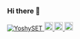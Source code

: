 ### Hi there 👋

<!--
**YoshySET/YoshySET** is a ✨ _special_ ✨ repository because its `README.md` (this file) appears on your GitHub profile.

Here are some ideas to get you started:

- 🔭 I’m currently working on ...
- 🌱 I’m currently learning ...
- 👯 I’m looking to collaborate on ...
- 🤔 I’m looking for help with ...
- 💬 Ask me about ...
- 📫 How to reach me: ...
- 😄 Pronouns: ...
- ⚡ Fun fact: ...
-->

<p align="left">
  <a href="https://github.com/YoshySET/YoshySET/">
    <img src="https://komarev.com/ghpvc/?username=YoshySET" alt="YoshySET" />
  </a>
  <a href="http://twitter.com/_RyTech">
    <img height="20" src="https://img.shields.io/twitter/follow/YoshySET?label=Twitter&logo=twitter&style=flat" />
  </a>
  <a href="https://github.com/YoshySET">
    <img height="20" src="https://img.shields.io/github/followers/YoshySET?label=follow&logo=github&style=flat" />
  </a>
  <a href="http://qiita.com/YoshySET">
    <img height="20" src="https://qiita-badge.apiapi.app/s/YoshySET/posts.svg" />
  </a>
</p>
